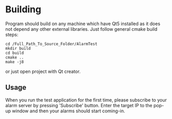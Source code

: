 # Building

Program should build on any machine which have Qt5 installed as it does not depend any other external libraries. Just follow general cmake build steps:

```
cd /Full_Path_To_Source_Folder/AlarmTest
mkdir build
cd build
cmake ..
make -j8
```

or just open project with Qt creator.

## Usage

When you run the test application for the first time, please subscribe to your alarm server by pressing 'Subscribe' button. Enter the target IP to the pop-up window and then your alarms should start coming-in.

